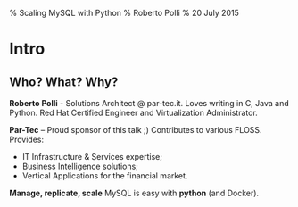 % Scaling MySQL with Python
% Roberto Polli
% 20 July 2015

# Intro

## Who? What? Why?

**Roberto Polli** - Solutions Architect @ par-tec.it. Loves writing in C, 
Java and Python. Red Hat Certified Engineer and Virtualization Administrator.

**Par-Tec** – Proud sponsor of this talk ;) Contributes to various FLOSS. 
    Provides:

  - IT Infrastructure \& Services expertise;
  - Business Intelligence solutions;
  - Vertical Applications for the financial market.

**Manage, replicate, scale** MySQL is easy with **python** (and Docker).

